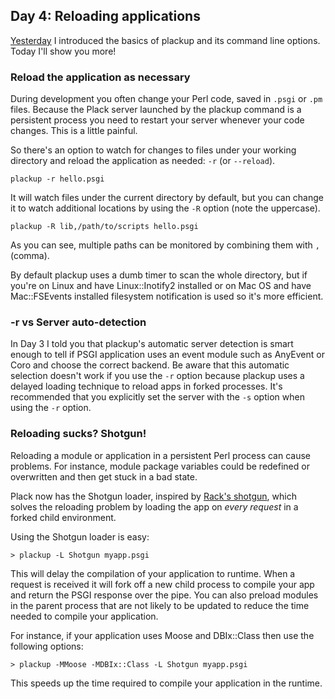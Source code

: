 ## Day 4: Reloading applications

[Yesterday](http://advent.plackperl.org/2009/12/day-3-using-plackup.html) I introduced the basics of plackup and its command line options. Today I'll show you more!

### Reload the application as necessary

During development you often change your Perl code, saved in `.psgi` or `.pm` files. Because the Plack server launched by the plackup command is a persistent process you need to restart your server whenever your code changes. This is a little painful.

So there's an option to watch for changes to files under your working directory and reload the application as needed: `-r` (or `--reload`).

    plackup -r hello.psgi

It will watch files under the current directory by default, but you can change it to watch additional locations by using the `-R` option (note the uppercase).

    plackup -R lib,/path/to/scripts hello.psgi

As you can see, multiple paths can be monitored by combining them with `,` (comma).

By default plackup uses a dumb timer to scan the whole directory, but if you're on Linux and have Linux::Inotify2 installed or on Mac OS and have Mac::FSEvents installed filesystem notification is used so it's more efficient.

### -r vs Server auto-detection

In Day 3 I told you that plackup's automatic server detection is smart enough to tell if PSGI application uses an event module such as AnyEvent or Coro and choose the correct backend. Be aware that this automatic selection doesn't work if you use the `-r` option because plackup uses a delayed loading technique to reload apps in forked processes. It's recommended that you explicitly set the server with the `-s` option when using the `-r` option.

### Reloading sucks? Shotgun!

Reloading a module or application in a persistent Perl process can cause problems. For instance, module package variables could be redefined or overwritten and then get stuck in a bad state.

Plack now has the Shotgun loader, inspired by [Rack's shotgun](http://github.com/rtomayko/shotgun), which solves the reloading problem by loading the app on *every request* in a forked child environment.

Using the Shotgun loader is easy:

    > plackup -L Shotgun myapp.psgi

This will delay the compilation of your application to runtime. When a request is received it will fork off a new child process to compile your app and return the PSGI response over the pipe. You can also preload modules in the parent process that are not likely to be updated to reduce the time needed to compile your application.

For instance, if your application uses Moose and DBIx::Class then use the following options:

    > plackup -MMoose -MDBIx::Class -L Shotgun myapp.psgi

This speeds up the time required to compile your application in the runtime.
